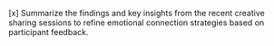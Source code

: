 [x] Summarize the findings and key insights from the recent creative sharing sessions to refine emotional connection strategies based on participant feedback.